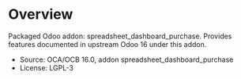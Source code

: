 # Overview

Packaged Odoo addon: spreadsheet_dashboard_purchase. Provides features documented in upstream Odoo 16 under this addon.

- Source: OCA/OCB 16.0, addon spreadsheet_dashboard_purchase
- License: LGPL-3
